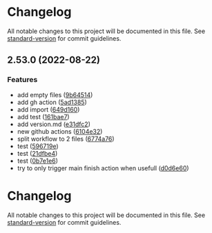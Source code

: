 # Changelog

All notable changes to this project will be documented in this file. See [standard-version](https://github.com/conventional-changelog/standard-version) for commit guidelines.

## 2.53.0 (2022-08-22)


### Features

* add empty files ([9b64514](https://github.com/JesseSchouten/playground/commit/9b645146ac5a0e4961cdb61d3edab87528b60d39))
* add gh action ([5ad1385](https://github.com/JesseSchouten/playground/commit/5ad13858956f6b6bbb831210e904955fcf2d1a7b))
* add import ([649d160](https://github.com/JesseSchouten/playground/commit/649d160f58becb5464b50f71b24ff63874080211))
* add test ([161bae7](https://github.com/JesseSchouten/playground/commit/161bae7ed8967940a207d26ddc77a635c16ed82f))
* add version.md ([e31dfc2](https://github.com/JesseSchouten/playground/commit/e31dfc29adf476216b865e0cc0ff469cce2ab0a1))
* new github actions ([6104e32](https://github.com/JesseSchouten/playground/commit/6104e32dbfb8cc3d8d149f8eafa33c419c509410))
* split workflow to 2 files ([6774a76](https://github.com/JesseSchouten/playground/commit/6774a76424727e857611d8f546376f65569ef787))
* test ([596719e](https://github.com/JesseSchouten/playground/commit/596719e19368689029b5955e2342c5d2bb463da9))
* test ([21dfbe4](https://github.com/JesseSchouten/playground/commit/21dfbe48b866b720f8915790d3ead4f6363ba7fd))
* test ([0b7e1e6](https://github.com/JesseSchouten/playground/commit/0b7e1e61ea5967f3117850d069ba30b1bc9d19c2))
* try to only trigger main finish action when usefull ([d0d6e60](https://github.com/JesseSchouten/playground/commit/d0d6e600bed25ab5db6a126d4e041f5ab03ae837))

# Changelog

All notable changes to this project will be documented in this file. See [standard-version](https://github.com/conventional-changelog/standard-version) for commit guidelines.
